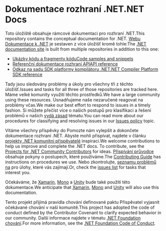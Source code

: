 # <a name="net-docs"></a><span data-ttu-id="25205-101">Dokumentace rozhraní .NET</span><span class="sxs-lookup"><span data-stu-id="25205-101">.NET Docs</span></span>

<span data-ttu-id="25205-102">Toto úložiště obsahuje rámcové dokumentaci pro rozhraní .NET.</span><span class="sxs-lookup"><span data-stu-id="25205-102">This repository contains the conceptual documentation for .NET.</span></span> <span data-ttu-id="25205-103">[Webu Dokumentace k .NET](https://docs.microsoft.com/dotnet) je sestaven z více úložišť kromě tohle:</span><span class="sxs-lookup"><span data-stu-id="25205-103">The [.NET documentation site](https://docs.microsoft.com/dotnet) is built from multiple repositories in addition to this one:</span></span>

- [<span data-ttu-id="25205-104">Ukázky kódu a fragmenty kódu</span><span class="sxs-lookup"><span data-stu-id="25205-104">Code samples and snippets</span></span>](https://github.com/dotnet/samples)
- [<span data-ttu-id="25205-105">Referenční dokumentace rozhraní API</span><span class="sxs-lookup"><span data-stu-id="25205-105">API reference</span></span>](https://github.com/dotnet/dotnet-api-docs)
- [<span data-ttu-id="25205-106">Odkaz na sadu SDK platformy kompilátoru .NET</span><span class="sxs-lookup"><span data-stu-id="25205-106">.NET Compiler Platform SDK reference</span></span>](https://github.com/dotnet/roslyn-api-docs)

<span data-ttu-id="25205-107">Tady jsou sledovány problémy a úkoly pro všechny tři z těchto úložišť.</span><span class="sxs-lookup"><span data-stu-id="25205-107">Issues and tasks for all three of those repositories are tracked here.</span></span> <span data-ttu-id="25205-108">Máme velké komunity využití těchto prostředků.</span><span class="sxs-lookup"><span data-stu-id="25205-108">We have a large community using these resources.</span></span> <span data-ttu-id="25205-109">Usnadňujeme naše nezaručené reagovat na problémy včas.</span><span class="sxs-lookup"><span data-stu-id="25205-109">We make our best effort to respond to issues in a timely fashion.</span></span> <span data-ttu-id="25205-110">Si můžete přečíst více o našich postupů pro klasifikaci a řešení problémů v našich [vydá zásad](issues-policy.md) tématu.</span><span class="sxs-lookup"><span data-stu-id="25205-110">You can read more about our procedures for classifying and resolving issues in our [Issues policy](issues-policy.md) topic.</span></span>

<span data-ttu-id="25205-111">Vítáme všechny příspěvky do Pomozte nám vylepšit a dokončete dokumentace rozhraní .NET. Abyste mohli přispívat, najdete v článku [projekty .NET komunitní přispěvatelé](https://github.com/dotnet/docs/projects/35) inspiraci.</span><span class="sxs-lookup"><span data-stu-id="25205-111">We welcome contributions to help us improve and complete the .NET docs. To contribute, see the [Projects for .NET Community Contributors](https://github.com/dotnet/docs/projects/35) for ideas.</span></span> <span data-ttu-id="25205-112">[Přispívání průvodce](https://github.com/dotnet/docs/blob/master/CONTRIBUTING.md) obsahuje pokyny o postupech, které používáme.</span><span class="sxs-lookup"><span data-stu-id="25205-112">The [Contributing Guide](https://github.com/dotnet/docs/blob/master/CONTRIBUTING.md) has instructions on procedures we use.</span></span> <span data-ttu-id="25205-113">Nebo zkontrolujte, [seznamu problémů na](https://github.com/dotnet/docs/issues) pro úlohy, které vás zajímají.</span><span class="sxs-lookup"><span data-stu-id="25205-113">Or, check the [issues list](https://github.com/dotnet/docs/issues) for tasks that interest you.</span></span>

<span data-ttu-id="25205-114">Očekáváme, že [Xamarin](https://docs.microsoft.com/xamarin), [Mono](http://docs.go-mono.com/?link=root%3a%2fclasslib) a [Unity](http://docs.unity3d.com/Manual/index.html) bude také použití této dokumentace.</span><span class="sxs-lookup"><span data-stu-id="25205-114">We anticipate that [Xamarin](https://docs.microsoft.com/xamarin), [Mono](http://docs.go-mono.com/?link=root%3a%2fclasslib) and [Unity](http://docs.unity3d.com/Manual/index.html) will also use this documentation.</span></span>

<span data-ttu-id="25205-115">Tento projekt přijímá pravidla chování definované paktu Přispěvatel vyjasnit očekávané chování v naší komunitě.</span><span class="sxs-lookup"><span data-stu-id="25205-115">This project has adopted the code of conduct defined by the Contributor Covenant to clarify expected behavior in our community.</span></span>
<span data-ttu-id="25205-116">Další informace najdete v tématu [.NET Foundation chování](https://dotnetfoundation.org/code-of-conduct).</span><span class="sxs-lookup"><span data-stu-id="25205-116">For more information, see the [.NET Foundation Code of Conduct](https://dotnetfoundation.org/code-of-conduct).</span></span>
